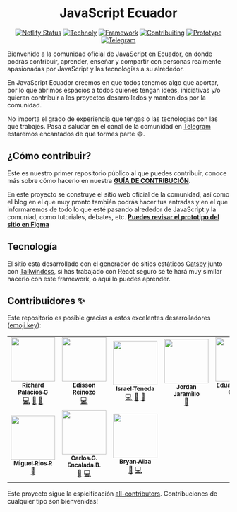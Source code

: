 <h1 align="center">JavaScript Ecuador</h1>
<div align="center">

[![Netlify Status](https://api.netlify.com/api/v1/badges/2490fe9d-899a-4fce-93ea-5ecbd7df5499/deploy-status)](https://app.netlify.com/sites/javascriptecuador/deploys) [![Technoly](https://img.shields.io/badge/Main%20Tech-Gatsby-blueviolet)](https://www.gatsbyjs.com/) [![Framework](https://img.shields.io/badge/Framework-React%20JS-blue)](https://es.reactjs.org/) [![Contribuiting](https://img.shields.io/badge/How%20to-Contribute-yellow)](https://github.com/javascriptecuador/web/blob/master/CONTRIBUTING.md) [![Prototype](https://img.shields.io/badge/Prototype-Figma-orange)](https://www.figma.com/file/w2VP8mKwNivTOGqsdvGMVe/Prototipo-Web-Ecuador.js?node-id=0%3A1) [![Telegram](https://img.shields.io/badge/Channel-Telegram-informational)](https://t.me/javascriptecuador)

</div>
Bienvenido a la comunidad oficial de JavaScript en Ecuador, en donde podrás contribuir, aprender, enseñar y compartir con personas realmente apasionadas por JavaScript y las tecnologías a su alrededor.

En JavaScript Ecuador creemos en que todos tenemos algo que aportar, por lo que abrimos espacios a todos quienes tengan ideas, iniciativas y/o quieran contribuir a los proyectos desarrollados y mantenidos por la comunidad.

No importa el grado de experiencia que tengas o las tecnologías con las que trabajes. Pasa a saludar en el canal de la comunidad en [Telegram](https://t.me/javascriptecuador) estaremos encantados de que formes parte :smile:.

## ¿Cómo contribuir?

Este es nuestro primer repositorio público al que puedes contribuir, conoce más sobre cómo hacerlo en nuestra **[GUÍA DE CONTRIBUCIÓN](https://github.com/javascriptecuador/web/blob/master/CONTRIBUTING.md)**. 

En este proyecto se construye el sitio web oficial de la comunidad, así como el blog en el que muy pronto también podrás hacer tus entradas y en el que informaremos de todo lo que esté pasando alrededor de JavaScript y la comuniad, como tutoriales, debates, etc. **[Puedes revisar el prototipo del sitio en Figma](https://www.figma.com/file/w2VP8mKwNivTOGqsdvGMVe/Prototipo-Web-Ecuador.js?node-id=0%3A1)**

## Tecnología

El sitio esta desarrollado con el generador de sitios estáticos [Gatsby](https://www.gatsbyjs.com/) junto con [Tailwindcss](https://tailwindcss.com/), si has trabajado con React seguro se te hará muy similar hacerlo con este framework, o aqui lo puedes aprender.

## Contribuidores ✨

Este repositorio es posible gracias a estos excelentes desarrolladores ([emoji key](https://allcontributors.org/docs/en/emoji-key)):

<!-- ALL-CONTRIBUTORS-LIST:START - Do not remove or modify this section -->
<!-- prettier-ignore-start -->
<!-- markdownlint-disable -->
<table>
  <tr>
    <td align="center"><a href="https://richardpalaciosg.dev/"><img src="https://avatars0.githubusercontent.com/u/11642622?v=4" width="100px;" alt=""/><br /><sub><b>Richard Palacios G</b></sub></a><br /><a href="https://github.com/javascriptecuador/web/commits?author=rpalaciosg" title="Code">💻</a> <a href="https://github.com/javascriptecuador/web/commits?author=rpalaciosg" title="Documentation">📖</a> <a href="#design-rpalaciosg" title="Design">🎨</a></td>
    <td align="center"><a href="http://edzzn.com/"><img src="https://avatars3.githubusercontent.com/u/14936466?v=4" width="100px;" alt=""/><br /><sub><b>Edisson Reinozo</b></sub></a><br /><a href="https://github.com/javascriptecuador/web/commits?author=edzzn" title="Code">💻</a></td>
    <td align="center"><a href="https://github.com/israteneda"><img src="https://avatars2.githubusercontent.com/u/20668624?v=4" width="100px;" alt=""/><br /><sub><b>Israel Teneda</b></sub></a><br /><a href="https://github.com/javascriptecuador/web/commits?author=israteneda" title="Code">💻</a> <a href="https://github.com/javascriptecuador/web/commits?author=israteneda" title="Documentation">📖</a> <a href="#design-israteneda" title="Design">🎨</a></td>
    <td align="center"><a href="https://github.com/jordanrjcode"><img src="https://avatars2.githubusercontent.com/u/62086742?v=4" width="100px;" alt=""/><br /><sub><b>Jordan Jaramillo</b></sub></a><br /><a href="https://github.com/javascriptecuador/web/commits?author=jordanrjcode" title="Documentation">📖</a></td>
    <td align="center"><a href="https://github.com/EduardoAyora"><img src="https://avatars1.githubusercontent.com/u/49033198?v=4" width="100px;" alt=""/><br /><sub><b>Eduardo Ayora Ochoa</b></sub></a><br /><a href="https://github.com/javascriptecuador/web/commits?author=EduardoAyora" title="Code">💻</a></td>
    <td align="center"><a href="https://www.davidpadilla.dev/"><img src="https://avatars3.githubusercontent.com/u/25573926?v=4" width="100px;" alt=""/><br /><sub><b>David Padilla</b></sub></a><br /><a href="https://github.com/javascriptecuador/web/commits?author=cesardlinx" title="Code">💻</a></td>
    <td align="center"><a href="https://github.com/FreddieAbad"><img src="https://avatars0.githubusercontent.com/u/38579765?v=4" width="100px;" alt=""/><br /><sub><b>Freddy Abad</b></sub></a><br /><a href="#design-FreddieAbad" title="Design">🎨</a></td>
  </tr>
  <tr>
    <td align="center"><a href="https://miguelriosr.com/"><img src="https://avatars3.githubusercontent.com/u/25510181?v=4" width="100px;" alt=""/><br /><sub><b>Miguel Rios R</b></sub></a><br /><a href="https://github.com/javascriptecuador/web/commits?author=miguel-rios-r" title="Documentation">📖</a></td>
    <td align="center"><a href="http://karlosencalada.dev"><img src="https://avatars2.githubusercontent.com/u/55223838?v=4" width="100px;" alt=""/><br /><sub><b>Carlos G. Encalada B.</b></sub></a><br /><a href="https://github.com/javascriptecuador/web/commits?author=skcode7" title="Documentation">📖</a> <a href="https://github.com/javascriptecuador/web/commits?author=skcode7" title="Code">💻</a></td>
    <td align="center"><a href="https://github.com/albamaister"><img src="https://avatars0.githubusercontent.com/u/20263594?v=4" width="100px;" alt=""/><br /><sub><b>Bryan Alba</b></sub></a><br /><a href="https://github.com/javascriptecuador/web/commits?author=albamaister" title="Documentation">📖</a> <a href="https://github.com/javascriptecuador/web/commits?author=albamaister" title="Code">💻</a></td>
  </tr>
</table>

<!-- markdownlint-enable -->
<!-- prettier-ignore-end -->
<!-- ALL-CONTRIBUTORS-LIST:END -->

Este proyecto sigue la espicificación [all-contributors](https://github.com/all-contributors/all-contributors). Contribuciones de cualquier tipo son bienvenidas!
